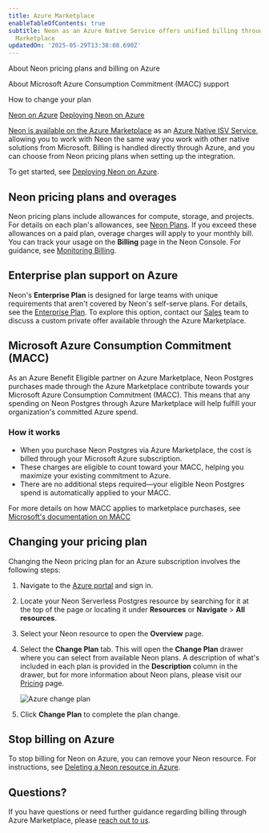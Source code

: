 ```yaml
---
title: Azure Marketplace
enableTableOfContents: true
subtitle: Neon as an Azure Native Service offers unified billing through Azure
  Marketplace
updatedOn: '2025-05-29T13:38:08.690Z'
---
```


<InfoBlock>

<DocsList title="What you will learn:">
<p>About Neon pricing plans and billing on Azure</p>
<p>About Microsoft Azure Consumption Commitment (MACC) support</p>
<p>How to change your plan</p>
</DocsList>

<DocsList title="Related resources" theme="docs">
  <a href="/docs/manage/azure">Neon on Azure</a>
  <a href="/docs/azure/azure-deploy">Deploying Neon on Azure</a>
</DocsList>

</InfoBlock>

[Neon is available on the Azure Marketplace](https://azuremarketplace.microsoft.com/en-us/marketplace/apps/neon1722366567200.neon_serverless_postgres_azure_prod?tab=Overview) as an [Azure Native ISV Service](https://learn.microsoft.com/en-us/azure/partner-solutions/partners), allowing you to work with Neon the same way you work with other native solutions from Microsoft. Billing is handled directly through Azure, and you can choose from Neon pricing plans when setting up the integration.

To get started, see [Deploying Neon on Azure](/docs/azure/azure-deploy).

## Neon pricing plans and overages

Neon pricing plans include allowances for compute, storage, and projects. For details on each plan's allowances, see [Neon Plans](/docs/introduction/plans). If you exceed these allowances on a paid plan, overage charges will apply to your monthly bill. You can track your usage on the **Billing** page in the Neon Console. For guidance, see [Monitoring Billing](/docs/introduction/monitor-usage).

## Enterprise plan support on Azure

Neon's **Enterprise Plan** is designed for large teams with unique requirements that aren't covered by Neon's self-serve plans. For details, see the [Enterprise Plan](/docs/introduction/plans#enterprise). To explore this option, contact our [Sales](/contact-sales) team to discuss a custom private offer available through the Azure Marketplace.

## Microsoft Azure Consumption Commitment (MACC)

As an Azure Benefit Eligible partner on Azure Marketplace, Neon Postgres purchases made through the Azure Marketplace contribute towards your Microsoft Azure Consumption Commitment (MACC). This means that any spending on Neon Postgres through Azure Marketplace will help fulfill your organization's committed Azure spend.

### How it works

- When you purchase Neon Postgres via Azure Marketplace, the cost is billed through your Microsoft Azure subscription.
- These charges are eligible to count toward your MACC, helping you maximize your existing commitment to Azure.
- There are no additional steps required—your eligible Neon Postgres spend is automatically applied to your MACC.

For more details on how MACC applies to marketplace purchases, see [Microsoft's documentation on MACC](https://learn.microsoft.com/en-us/marketplace/azure-consumption-commitment-benefit)

## Changing your pricing plan

Changing the Neon pricing plan for an Azure subscription involves the following steps:

1. Navigate to the [Azure portal](https://portal.azure.com/) and sign in.
2. Locate your Neon Serverless Postgres resource by searching for it at the top of the page or locating it under **Resources** or **Navigate** > **All resources**.
3. Select your Neon resource to open the **Overview** page.
4. Select the **Change Plan** tab. This will open the **Change Plan** drawer where you can select from available Neon plans. A description of what's included in each plan is provided in the **Description** column in the drawer, but for more information about Neon plans, please visit our [Pricing](/pricing) page.

   ![Azure change plan](/docs/introduction/azure_change_plan.png)

5. Click **Change Plan** to complete the plan change.

## Stop billing on Azure

To stop billing for Neon on Azure, you can remove your Neon resource. For instructions, see [Deleting a Neon resource in Azure](/docs/azure/azure-manage#deleting-a-neon-resource-in-azure).

## Questions?

If you have questions or need further guidance regarding billing through Azure Marketplace, please [reach out to us](/contact-sales).
